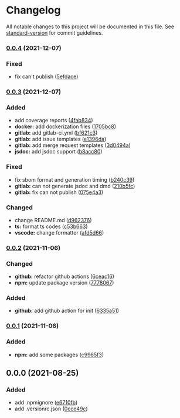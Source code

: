 # Changelog

All notable changes to this project will be documented in this file. See [standard-version](https://github.com/conventional-changelog/standard-version) for commit guidelines.

### [0.0.4](https://github.com/kannkyo/boilerplate-typescript/compare/v0.0.3...v0.0.4) (2021-12-07)


### Fixed

* fix can't publish ([5efdace](https://github.com/kannkyo/boilerplate-typescript/commit/5efdaced37d5e126b48c07bf964d216203882b81))

### [0.0.3](https://github.com/kannkyo/boilerplate-typescript/compare/v0.0.2...v0.0.3) (2021-12-07)


### Added

* add coverage reports ([4fab834](https://github.com/kannkyo/boilerplate-typescript/commit/4fab834e6a3fe2728e4b48b1cc576aaba08ee367))
* **docker:** add dockerization files ([1705bc8](https://github.com/kannkyo/boilerplate-typescript/commit/1705bc8c99b6bae85e286d5146247bbb27539726))
* **gitlab:** add gitlab-ci.yml ([bf621c3](https://github.com/kannkyo/boilerplate-typescript/commit/bf621c3e74bf27f3f3d0bb4778fb2c75a5a7cccf))
* **gitlab:** add issue templates ([e1396da](https://github.com/kannkyo/boilerplate-typescript/commit/e1396da97809c830814585d3eada5ffbaab2b630))
* **gitlab:** add merge request templates ([3d0494a](https://github.com/kannkyo/boilerplate-typescript/commit/3d0494aafaab48325a834092f53318c447cc0219))
* **jsdoc:** add jsdoc support ([b8acc80](https://github.com/kannkyo/boilerplate-typescript/commit/b8acc804705e721b17ff88e742562a5ce9aaaac6))


### Fixed

* fix sbom format and generation timing ([b240c39](https://github.com/kannkyo/boilerplate-typescript/commit/b240c390bc6fdd1a42e1aa9533b8b2864e78af21))
* **gitlab:** can not generate jsdoc and dmd ([210b5fc](https://github.com/kannkyo/boilerplate-typescript/commit/210b5fc5faad0c59100c7b961f31742e9d06b8ac))
* **gitlab:** fix can not publish ([075e4a3](https://github.com/kannkyo/boilerplate-typescript/commit/075e4a34eb709d65d5dc4c2e3e0754461e6eb2e3))


### Changed

* change README.md ([d962376](https://github.com/kannkyo/boilerplate-typescript/commit/d962376211bb27d3f93f45f572616268befced00))
* **ts:** format ts codes ([c53b663](https://github.com/kannkyo/boilerplate-typescript/commit/c53b6635148cdd50f7f8834a3547768b95c7074e))
* **vscode:** change formatter ([afd5d66](https://github.com/kannkyo/boilerplate-typescript/commit/afd5d66a4dc0bc7f604dfce2244fe057d0405ba6))

### [0.0.2](https://github.com/kannkyo/boilerplate-typescript/compare/v0.0.1...v0.0.2) (2021-11-06)


### Changed

* **github:** refactor github actions ([6ceac16](https://github.com/kannkyo/boilerplate-typescript/commit/6ceac1650f9dc826ff7bea4c2681d60f62c8d76a))
* **npm:** update package version ([7778067](https://github.com/kannkyo/boilerplate-typescript/commit/777806727bfea8b7e92ad459313e46650a505c16))


### Added

* **github:** add github action for init ([6335a51](https://github.com/kannkyo/boilerplate-typescript/commit/6335a519b8639bb3a6918c08a1d4b6af53a58327))

### [0.0.1](https://github.com/kannkyo/boilerplate-typescript/compare/v0.0.0...v0.0.1) (2021-11-06)


### Added

* **npm:** add some packages ([c9965f3](https://github.com/kannkyo/boilerplate-typescript/commit/c9965f3cda01a473b3b533511d4300fcd179574f))

## 0.0.0 (2021-08-25)


### Added

* add .npmignore ([e6710fb](https://github.com/kannkyo/boilerplate-typescript/commit/e6710fb5e0661abd3b3f74b4069bbd97d5e00851))
* add .versionrc.json ([0cce49c](https://github.com/kannkyo/boilerplate-typescript/commit/0cce49c07695adbde1b83ef67106ac80191da033))
